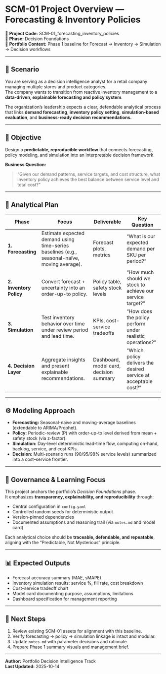 # SCM-01 Project Overview — Forecasting & Inventory Policies

📂 **Project Code:** SCM-01_forecasting_inventory_policies  
📅 **Phase:** Decision Foundations  
📘 **Portfolio Context:** Phase 1 baseline for Forecast → Inventory → Simulation → Decision workflows  

---

## 🧭 Scenario
You are serving as a decision intelligence analyst for a retail company managing multiple stores and product categories.  
The company wants to transition from reactive inventory management to a **data-driven, explainable forecasting and policy system**.

The organization’s leadership expects a clear, defendable analytical process that links **demand forecasting**, **inventory policy setting**, **simulation-based evaluation**, and **business-ready decision recommendations.**

---

## 🎯 Objective
Design a **predictable, reproducible workflow** that connects forecasting, policy modeling, and simulation into an interpretable decision framework.

**Business Question:**  
> “Given our demand patterns, service targets, and cost structure, what inventory policy achieves the best balance between service level and total cost?”

---

## 🧩 Analytical Plan
| Phase | Focus | Deliverable | Key Question |
|-------|--------|--------------|---------------|
| **1. Forecasting** | Estimate expected demand using time-series baselines (e.g., seasonal-naïve, moving average). | Forecast plots, metrics | “What is our expected demand per SKU per period?” |
| **2. Inventory Policy** | Convert forecast + uncertainty into an order-up-to policy. | Policy table, safety stock levels | “How much should we stock to achieve our service target?” |
| **3. Simulation** | Test inventory behavior over time under review period and lead time. | KPIs, cost-service tradeoffs | “How does the policy perform under realistic operations?” |
| **4. Decision Layer** | Aggregate insights and present explainable recommendations. | Dashboard, model card, decision summary | “Which policy delivers the desired service at acceptable cost?” |

---

## ⚙️ Modeling Approach
- **Forecasting:** Seasonal-naïve and moving-average baselines (extendable to ARIMA/Prophet).
- **Policy:** Periodic-review (P) with order-up-to level derived from mean + safety stock (via z-factor).  
- **Simulation:** Day-level deterministic lead-time flow, computing on-hand, backlog, service, and cost KPIs.  
- **Decision:** Multi-scenario runs (90/95/98% service levels) summarized into a cost–service frontier.

---

## 🧠 Governance & Learning Focus
This project anchors the portfolio’s *Decision Foundations* phase.  
It emphasizes **transparency, explainability, and reproducibility** through:
- Central configuration in `config.yaml`
- Controlled random seeds for deterministic output
- Version-pinned dependencies
- Documented assumptions and reasoning trail (via `notes.md` and model card)

Each analytical choice should be **traceable, defendable, and repeatable**, aligning with the “Predictable, Not Mysterious” principle.

---

## 📊 Expected Outputs
- Forecast accuracy summary (MAE, sMAPE)  
- Inventory simulation results: service %, fill rate, cost breakdown  
- Cost–service tradeoff chart  
- Model card documenting purpose, assumptions, limitations  
- Dashboard specification for management reporting  

---

## 🔄 Next Steps
1. Review existing SCM-01 assets for alignment with this baseline.
2. Verify forecasting → policy → simulation linkage is intact and modular.
3. Update `notes.md` with parameter decisions and rationale.
4. Prepare Phase 1 summary visuals and management brief.

---

**Author:** Portfolio Decision Intelligence Track  
**Last Updated:** 2025-10-14
